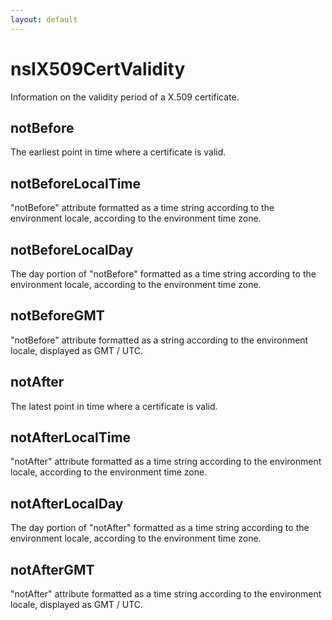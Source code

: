 ```yaml
---
layout: default
---
```


# nsIX509CertValidity #

Information on the validity period of a X.509 certificate.


## notBefore ##

 The earliest point in time where
 a certificate is valid.


## notBeforeLocalTime ##

 "notBefore" attribute formatted as a time string
 according to the environment locale,
 according to the environment time zone.


## notBeforeLocalDay ##

 The day portion of "notBefore" 
 formatted as a time string
 according to the environment locale,
 according to the environment time zone.


## notBeforeGMT ##

 "notBefore" attribute formatted as a string
 according to the environment locale,
 displayed as GMT / UTC.


## notAfter ##

 The latest point in time where
 a certificate is valid.


## notAfterLocalTime ##

 "notAfter" attribute formatted as a time string
 according to the environment locale,
 according to the environment time zone.


## notAfterLocalDay ##

 The day portion of "notAfter" 
 formatted as a time string
 according to the environment locale,
 according to the environment time zone.


## notAfterGMT ##

 "notAfter" attribute formatted as a time string
 according to the environment locale,
 displayed as GMT / UTC.

